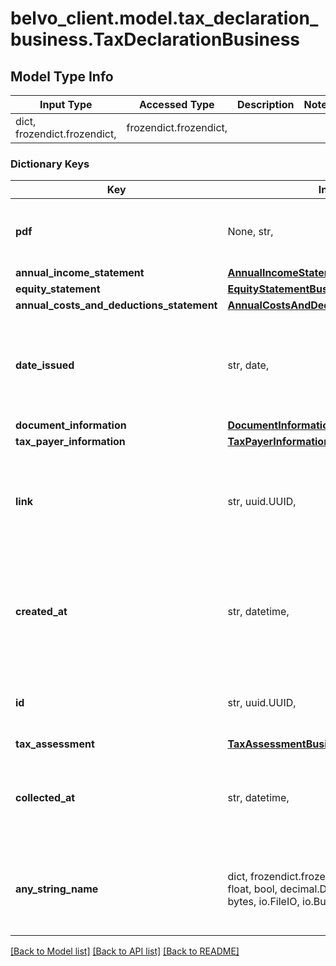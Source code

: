 # belvo_client.model.tax_declaration_business.TaxDeclarationBusiness

## Model Type Info
Input Type | Accessed Type | Description | Notes
------------ | ------------- | ------------- | -------------
dict, frozendict.frozendict,  | frozendict.frozendict,  |  | 

### Dictionary Keys
Key | Input Type | Accessed Type | Description | Notes
------------ | ------------- | ------------- | ------------- | -------------
**pdf** | None, str,  | NoneClass, str,  | The PDF of the tax declaration, as a binary string. | 
**annual_income_statement** | [**AnnualIncomeStatementBusiness**](AnnualIncomeStatementBusiness.md) | [**AnnualIncomeStatementBusiness**](AnnualIncomeStatementBusiness.md) |  | 
**equity_statement** | [**EquityStatementBusiness**](EquityStatementBusiness.md) | [**EquityStatementBusiness**](EquityStatementBusiness.md) |  | 
**annual_costs_and_deductions_statement** | [**AnnualCostsAndDeductionsStatementBusiness**](AnnualCostsAndDeductionsStatementBusiness.md) | [**AnnualCostsAndDeductionsStatementBusiness**](AnnualCostsAndDeductionsStatementBusiness.md) |  | 
**date_issued** | str, date,  | str,  | The date the tax declaration was issued by the fiscal institution. | value must conform to RFC-3339 full-date YYYY-MM-DD
**document_information** | [**DocumentInformationBusiness**](DocumentInformationBusiness.md) | [**DocumentInformationBusiness**](DocumentInformationBusiness.md) |  | 
**tax_payer_information** | [**TaxPayerInformationBusiness**](TaxPayerInformationBusiness.md) | [**TaxPayerInformationBusiness**](TaxPayerInformationBusiness.md) |  | 
**link** | str, uuid.UUID,  | str,  | Belvo&#x27;s unique ID of the user that this tax declaration is associated with. | value must be a uuid
**created_at** | str, datetime,  | str,  | The ISO-8601 timestamp of when the data point was last updated in Belvo&#x27;s database. | value must conform to RFC-3339 date-time
**id** | str, uuid.UUID,  | str,  | Belvo&#x27;s unique ID for the current tax declaration. | value must be a uuid
**tax_assessment** | [**TaxAssessmentBusiness**](TaxAssessmentBusiness.md) | [**TaxAssessmentBusiness**](TaxAssessmentBusiness.md) |  | 
**collected_at** | str, datetime,  | str,  | The ISO-8601 timestamp when the data point was collected. | value must conform to RFC-3339 date-time
**any_string_name** | dict, frozendict.frozendict, str, date, datetime, int, float, bool, decimal.Decimal, None, list, tuple, bytes, io.FileIO, io.BufferedReader | frozendict.frozendict, str, BoolClass, decimal.Decimal, NoneClass, tuple, bytes, FileIO | any string name can be used but the value must be the correct type | [optional]

[[Back to Model list]](../../README.md#documentation-for-models) [[Back to API list]](../../README.md#documentation-for-api-endpoints) [[Back to README]](../../README.md)

